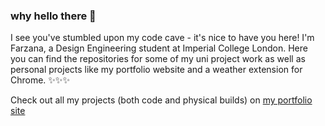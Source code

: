 ### why hello there 👋

I see you've stumbled upon my code cave - it's nice to have you here! I'm Farzana, a Design Engineering student at Imperial College London. Here you can find the repositories for some of my uni project work as well as personal projects like my portfolio website and a weather extension for Chrome. ✨✨✨

Check out all my projects (both code and physical builds) on [my portfolio site](www.farzanazainal.com)

<!--
**faz18/faz18** is a ✨ _special_ ✨ repository because its `README.md` (this file) appears on your GitHub profile.

Here are some ideas to get you started:

- 🔭 I’m currently working on ...
- 🌱 I’m currently learning ...
- 👯 I’m looking to collaborate on ...
- 🤔 I’m looking for help with ...
- 💬 Ask me about ...
- 📫 How to reach me: ...
- 😄 Pronouns: ...
- ⚡ Fun fact: ...
-->
